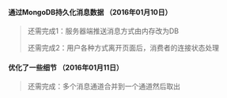 #### 通过MongoDB持久化消息数据 （2016年01月10日）
> 还需完成1：服务器端推送消息方式由内存改为DB
> 
> 还需完成2：用户各种方式离开页面后，消费者的连接状态处理


#### 优化了一些细节 （2016年01月11日）
> 还需完成：多个消息通道合并到一个通道然后取出




